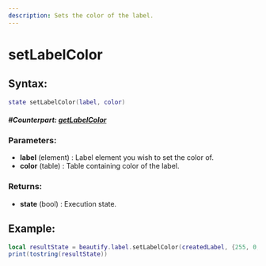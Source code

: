 ```yaml
---
description: Sets the color of the label.
---
```


# setLabelColor

## **Syntax:**

```lua
state setLabelColor(label, color)
```

#### _**\#Counterpart:**_ [_**getLabelColor**_](getlabelcolor.md)

### **Parameters:**

* **label** \(element\) : Label element you wish to set the color of.
* **color** \(table\) : Table containing color of the label.

### **Returns:**

* **state** \(bool\) : Execution state.

## **Example:**

```lua
local resultState = beautify.label.setLabelColor(createdLabel, {255, 0, 0, 255})
print(tostring(resultState))
```